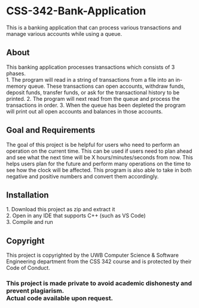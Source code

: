 # CSS-342-Bank-Application
This is a banking application that can process various transactions and manage various accounts while using a queue.

<h2>About</h2>
This banking application processes transactions which consists of 3 phases. <br />
1. The program will read in a string of transactions from a file into an in-memory queue. These transactions can open accounts, withdraw funds, deposit funds, transfer funds, or ask for the transactional history to be printed.
2. The program will next read from the queue and process the transactions in order.
3. When the queue has been depleted the program will print out all open accounts and balances in those accounts.

<h2>Goal and Requirements</h2>
The goal of this project is be helpful for users who need to perform an operation on the current time. This can be used if users need to plan ahead and see what the next time will be X hours/minutes/seconds from now. This helps users plan for the future and perform many operations on the time to see how the clock will be affected. This program is also able to take in both negative and positive numbers and convert them accordingly.

<h2>Installation</h2>
1. Download this project as zip and extract it <br />
2. Open in any IDE that supports C++ (such as VS Code) <br />
3. Compile and run

<h2>Copyright</h2>
This project is copyrighted by the UWB Computer Science & Software Engineering department from the CSS 342 course and is protected by their Code of Conduct.
<br />


<h3>This project is made private to avoid academic dishonesty and prevent plagiarism. <br /> Actual code available upon request. </h3>
